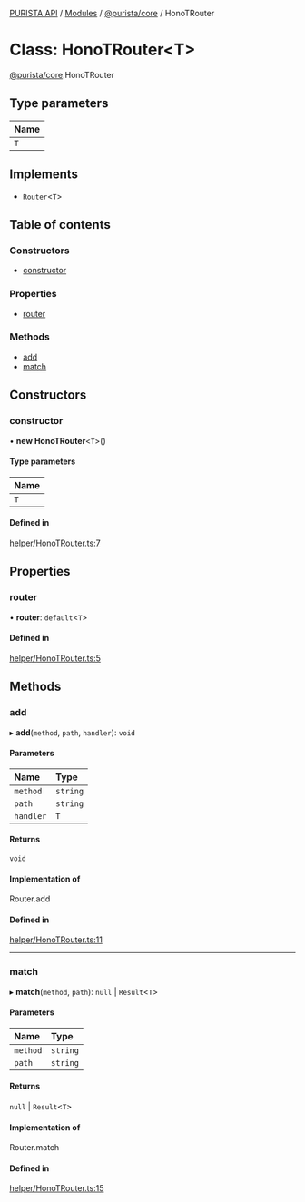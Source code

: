 [PURISTA API](../README.md) / [Modules](../modules.md) / [@purista/core](../modules/purista_core.md) / HonoTRouter

# Class: HonoTRouter<T\>

[@purista/core](../modules/purista_core.md).HonoTRouter

## Type parameters

| Name |
| :------ |
| `T` |

## Implements

- `Router`<`T`\>

## Table of contents

### Constructors

- [constructor](purista_core.HonoTRouter.md#constructor)

### Properties

- [router](purista_core.HonoTRouter.md#router)

### Methods

- [add](purista_core.HonoTRouter.md#add)
- [match](purista_core.HonoTRouter.md#match)

## Constructors

### constructor

• **new HonoTRouter**<`T`\>()

#### Type parameters

| Name |
| :------ |
| `T` |

#### Defined in

[helper/HonoTRouter.ts:7](https://github.com/sebastianwessel/purista/blob/master/packages/core/src/helper/HonoTRouter.ts#L7)

## Properties

### router

• **router**: `default`<`T`\>

#### Defined in

[helper/HonoTRouter.ts:5](https://github.com/sebastianwessel/purista/blob/master/packages/core/src/helper/HonoTRouter.ts#L5)

## Methods

### add

▸ **add**(`method`, `path`, `handler`): `void`

#### Parameters

| Name | Type |
| :------ | :------ |
| `method` | `string` |
| `path` | `string` |
| `handler` | `T` |

#### Returns

`void`

#### Implementation of

Router.add

#### Defined in

[helper/HonoTRouter.ts:11](https://github.com/sebastianwessel/purista/blob/master/packages/core/src/helper/HonoTRouter.ts#L11)

___

### match

▸ **match**(`method`, `path`): ``null`` \| `Result`<`T`\>

#### Parameters

| Name | Type |
| :------ | :------ |
| `method` | `string` |
| `path` | `string` |

#### Returns

``null`` \| `Result`<`T`\>

#### Implementation of

Router.match

#### Defined in

[helper/HonoTRouter.ts:15](https://github.com/sebastianwessel/purista/blob/master/packages/core/src/helper/HonoTRouter.ts#L15)
